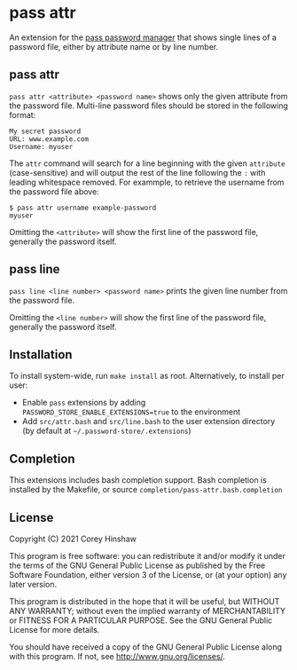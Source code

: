 # pass attr

An extension for the [pass password manager](https://www.passwordstore.org/)
that shows single lines of a password file, either by attribute name or by line
number.

## pass attr

`pass attr <attribute> <password name>` shows only the given attribute from the
password file. Multi-line password files should be stored in the following
format:

```
My secret password
URL: www.example.com
Username: myuser
```

The `attr` command will search for a line beginning with the given `attribute`
(case-sensitive) and will output the rest of the line following the `:` with
leading whitespace removed. For exammple, to retrieve the username from the
password file above:

```
$ pass attr username example-password
myuser
```

Omitting the `<attribute>` will show the first line of the password file,
generally the password itself.

## pass line

`pass line <line number> <password name>` prints the given line number from the
password file.

Omitting the `<line number>` will show the first line of the password file,
generally the password itself.

## Installation

To install system-wide, run `make install` as root. Alternatively, to install
per user:

- Enable `pass` extensions by adding `PASSWORD_STORE_ENABLE_EXTENSIONS=true`
  to the environment
- Add `src/attr.bash` and `src/line.bash` to the user extension directory
  (by default at `~/.password-store/.extensions`)

## Completion

This extensions includes bash completion support. Bash completion is installed
by the Makefile, or source `completion/pass-attr.bash.completion`

## License

Copyright (C) 2021  Corey Hinshaw

This program is free software: you can redistribute it and/or modify it under
the terms of the GNU General Public License as published by the Free Software
Foundation, either version 3 of the License, or (at your option) any later
version.

This program is distributed in the hope that it will be useful, but WITHOUT
ANY WARRANTY; without even the implied warranty of MERCHANTABILITY or FITNESS
FOR A PARTICULAR PURPOSE.  See the GNU General Public License for more details.

You should have received a copy of the GNU General Public License along with
this program.  If not, see <http://www.gnu.org/licenses/>.

